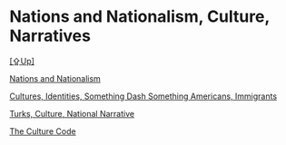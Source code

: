 # Nations and Nationalism, Culture, Narratives

[[⇪Up]](../..)

[Nations and Nationalism](../../2013/03/nations-and-nationalism-gellner.md)

[Cultures, Identities, Something Dash Something Americans, Immigrants](../../2019/11/faux-ambassadors.md)

[Turks, Culture, National Narrative](../../2020/04/turks-culture-national-narrative.md)

[The Culture Code](../../2014/06/the-culture-code.md)


